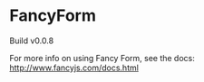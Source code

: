 # FancyForm

Build v0.0.8


For more info on using Fancy Form, see the docs: http://www.fancyjs.com/docs.html
